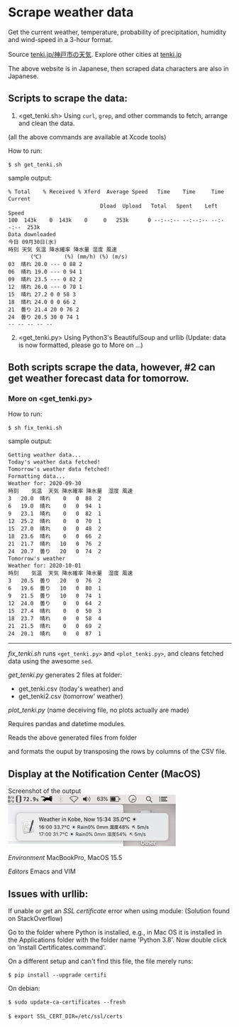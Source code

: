# Scrape weather data

Get the current weather, temperature, probability of precipitation, humidity and wind-speed in a 3-hour format.

Source [tenki.jp/神戸市の天気](https://tenki.jp/forecast/6/31/6310/28100/3hours.html). Explore other cities at [tenki.jp](https://tenki.jp)

The above website is in Japanese, then scraped data characters are also in Japanese.

## Scripts to scrape the data:

1. <get_tenki.sh> Using `curl`, `grep`, and other commands to fetch, arrange and clean the data.

  (all the above commands are available at Xcode tools)
  
  How to run:
  
    $ sh get_tenki.sh
  
  sample output:
  
    % Total    % Received % Xferd  Average Speed   Time    Time     Time  Current
                                 Dload  Upload   Total   Spent    Left  Speed
    100  143k    0  143k    0     0   253k      0 --:--:-- --:--:-- --:--:--  253k
    Data downloaded
    今日 09月30日(水)
    時刻 天気 気温 降水確率 降水量 湿度 風速
	       (℃)       (%) (mm/h) (%) (m/s)
    03  晴れ 20.0 --- 0 88 2
    06  晴れ 19.0 --- 0 94 1
    09  晴れ 23.5 --- 0 82 2
    12  晴れ 26.0 --- 0 70 1
    15  晴れ 27.2 0 0 58 3
    18  晴れ 24.0 0 0 66 2
    21  曇り 21.4 20 0 76 2
    24  曇り 20.5 30 0 74 1
    -- -- -- -- --
  
2. <get_tenki.py> Using Python3's BeautifulSoup and urllib 
(Update: data is now formatted, please go to More on ...)


## Both scripts scrape the data, however, #2 can get weather forecast data for tomorrow.

### More on <get_tenki.py>

How to run:

    $ sh fix_tenki.sh

sample output:

    Getting weather data...
    Today's weather data fetched!
    Tomorrow's weather data fetched!
    Formatting data...
    Weather for: 2020-09-30
    時刻    気温  天気 降水確率 降水量  湿度 風速
    3   20.0  晴れ    0   0  88  2
    6   19.0  晴れ    0   0  94  1
    9   23.1  晴れ    0   0  82  1
    12  25.2  晴れ    0   0  70  1
    15  27.0  晴れ    0   0  48  2
    18  23.6  晴れ    0   0  66  2
    21  21.7  晴れ   10   0  76  2
    24  20.7  曇り   20   0  74  2
    Tomorrow's weather
    Weather for: 2020-10-01
    時刻    気温  天気 降水確率 降水量  湿度 風速
    3   20.5  曇り   20   0  76  2
    6   19.6  曇り   10   0  80  1
    9   21.5  曇り   10   0  74  1
    12  24.0  曇り    0   0  64  2
    15  27.4  晴れ    0   0  50  3
    18  23.7  晴れ    0   0  58  4
    21  21.5  晴れ    0   0  69  2
    24  20.1  晴れ    0   0  87  1

---

*fix_tenki.sh* runs `<get_tenki.py>` and `<plot_tenki.py>`, and cleans fetched data using the awesome `sed`.

*get_tenki.py* generates 2 files at <data> folder: 

- get_tenki.csv (today's weather) and 
- get_tenki2.csv (tomorrow' weather)

*plot_tenki.py* (name deceiving file, no plots actually are made)

Requires pandas and datetime modules.

Reads the above generated files from <data> folder

and formats the ouput by transposing the rows by columns of the CSV file.

## Display at the Notification Center (MacOS)
Screenshot of the output ![Notification](data/getTenki_1534.png)

*Environment* MacBookPro, MacOS 15.5

*Editors* Emacs and VIM

## Issues with urllib:

If unable or get an *SSL certificate* error when using <urllib> module:
(Solution found on StackOverflow)

Go to the folder where Python is installed, e.g., in Mac OS it is installed in the Applications folder with the folder name 'Python 3.8'. Now double click on 'Install Certificates.command'. 
  
On a different setup and can't find this file, the file merely runs:

    $ pip install --upgrade certifi

On debian:

    $ sudo update-ca-certificates --fresh

    $ export SSL_CERT_DIR=/etc/ssl/certs
